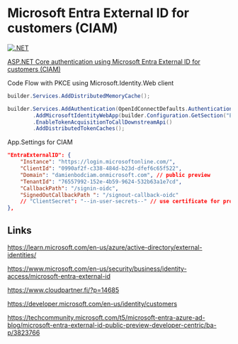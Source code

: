 # Microsoft Entra External ID for customers (CIAM)

[![.NET](https://github.com/damienbod/EntraExternalIdCiam/actions/workflows/dotnet.yml/badge.svg)](https://github.com/damienbod/EntraExternalIdCiam/actions/workflows/dotnet.yml)

[ASP.NET Core authentication using Microsoft Entra External ID for customers (CIAM)](https://damienbod.com)

Code Flow with PKCE using Microsoft.Identity.Web client

```csharp
builder.Services.AddDistributedMemoryCache();

builder.Services.AddAuthentication(OpenIdConnectDefaults.AuthenticationScheme)
        .AddMicrosoftIdentityWebApp(builder.Configuration.GetSection("EntraExternalID"))
        .EnableTokenAcquisitionToCallDownstreamApi()
        .AddDistributedTokenCaches();
```

App.Settings for CIAM

```json
"EntraExternalID": {
    "Instance": "https://login.microsoftonline.com/",
    "ClientId": "0990af2f-c338-484d-b23d-dfef6c65f522",
    "Domain": "damienbodciam.onmicrosoft.com", // public preview
    "TenantId": "76557992-152e-4b59-9624-532b63a1e7cd",
    "CallbackPath": "/signin-oidc",
    "SignedOutCallbackPath ": "/signout-callback-oidc"
    // "ClientSecret": "--in-user-secrets--" // use certificate for prod
},
```


## Links

https://learn.microsoft.com/en-us/azure/active-directory/external-identities/

https://www.microsoft.com/en-us/security/business/identity-access/microsoft-entra-external-id

https://www.cloudpartner.fi/?p=14685

https://developer.microsoft.com/en-us/identity/customers

https://techcommunity.microsoft.com/t5/microsoft-entra-azure-ad-blog/microsoft-entra-external-id-public-preview-developer-centric/ba-p/3823766

